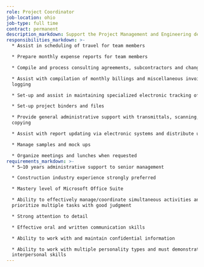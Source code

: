 ```yaml
---
role: Project Coordinator
job-location: ohio
job-type: full time
contract: permanent
description_markdown: Support the Project Management and Engineering departments. This is done through exceptional management skills and a strong team spirit.
responsibilities_markdown: >-
  * Assist in scheduling of travel for team members

  * Prepare monthly expense reports for team members

  * Compile and process consulting agreements, subcontractors and change orders

  * Assist with compilation of monthly billings and miscellaneous invoice
  logging

  * Set-up and assist in maintaining specialized electronic tracking of projects

  * Set-up project binders and files

  * Provide general administrative support with transmittals, scanning, and
  copying

  * Assist with report updating via electronic systems and distribute updates

  * Manage samples and mock ups

  * Organize meetings and lunches when requested
requirements_markdown: >-
  * 5–10 years administrative support to senior management

  * Construction industry experience strongly preferred

  * Mastery level of Microsoft Office Suite

  * Ability to effectively manage/coordinate simultaneous activities and
  prioritize multiple tasks with good judgment

  * Strong attention to detail

  * Effective oral and written communication skills

  * Ability to work with and maintain confidential information

  * Ability to work with multiple personality types and must demonstrate polished
  interpersonal skills
---
```


